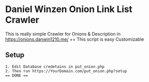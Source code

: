 # Daniel Winzen Onion Link List Crawler
This is really simple Crawler for Onions & Description in https://onions.danwin1210.me/
++ This script is easy Customizable
## Setup
```
1. Edit Database credetains in put_onion.php
2. Then run https://YourDomain.com/put_onion.php?setup
== DONE ==
```